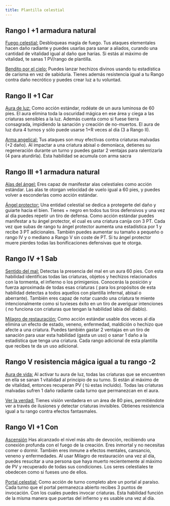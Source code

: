 ```yaml
---
title: Plantilla celestial
---
```


## Rango I +1 armadura natural

<u>Fuego celestial:</u> Desbloqueas magia de fuego. Tus ataques elementales hacen daño radiante y puedes usarlas para sanar a aliados, curando una cantidad de vitalidad igual al daño que harías. Si estás al máximo de vitalidad, te sanas 1 PV/rango de plantilla.

<u>Bendito por el cielo:</u> Puedes lanzar hechizos divinos usando tu estadística de carisma en vez de sabiduría. Tienes además resistencia igual a tu Rango contra daño necrótico y puedes crear luz a tu voluntad.

## Rango II +1 Car

<u>Aura de luz:</u> Como acción estándar, rodéate de un aura luminosa de 60 pies. El aura elimina toda la oscuridad mágica en ese área y ciega a las criaturas sensibles a la luz. Además cuenta como si fuese tierra consagrada, impidiendo la sanación  y creación de no-muertos. El aura de luz dura 4 turnos y sólo puede usarse 1+R veces al día (3 a Rango II).

<u>Arma angelical:</u> Tus ataques son muy efectivas contra criaturas malvadas (+2 daño). Al impactar a una criatura abisal o demoníaca, detienes su regeneración durante un turno y puedes gastar 2 ventajas para ralentizarla (4 para aturdirla). Esta habilidad se acumula con arma sacra

## Rango III +1 armadura natural

<u>Alas del ángel:</u> Eres capaz de manifestar alas celestiales como acción estándar. Las alas te otorgan velocidad de vuelo igual a 60 pies, y puedes volver a esconderlas como acción estándar.

<u>Ángel protector:</u> Una entidad celestial se dedica a protegerte del daño y guiarte hacia el bien. Tienes + negro en todos tus tiros defensivos y una vez al día puedes repetir un tiro de defensa. Como acción estándar puedes manifestar a tu ángel protector, el cual es una criatura canija con 3 PT. Cada vez que subas de rango tu ángel protector aumenta una estadística por 1 y recibe 3 PT adicionales. También puedes aumentar su tamaño a pequeño o rango IV y o mediano a Rango V sin coste de PT. Si tu ángel protector muere pierdes todas las bonificaciones defensivas que te otorga.

## Rango IV +1 Sab

<u>Sentido del mal:</u> Detectas la presencia del mal en un aura 60 pies. Con esta habilidad identificas todas las criaturas, objetos y hechizos relacionados con la tormenta, el infierno o los primigenios. Conocerás la posición y fuerza aproximada de todas esas criaturas ( para los propósitos de esta habilidad detectas a todos aquellos con plantilla infernal, abisal o aberrante). También eres capaz de notar cuando una criatura te miente intencionalmente como si tuvieses éxito en un tiro de averiguar intenciones ( no funciona con criaturas que tengan la habilidad labia del diablo).

<u>Milagro de restauración:</u>  Como acción estándar usable dos veces al día elimina un efecto de estado, veneno, enfermedad, maldición o hechizo que afecte a una criatura. Puedes también gastar 2 ventajas en un tiro de sanación para usar esta habilidad (gasta un uso) o sanar 1 daño a la estadística que tenga una criatura. Cada rango adicional de esta plantilla que recibes te da un uso adicional.

## Rango V  resistencia mágica igual a tu rango -2

<u>Aura de vida:</u> Al activar tu aura de luz, todas las criaturas que se encuentren en ella se sanan 1 vitalidad al principio de su turno. Si están al máximo de de vitalidad, entonces recuperan PV ( tú estas incluido). Todas las criaturas malvadas sufren 1 daño radiante cada turno que permanezcan en el aura.

<u>Ver la verdad:</u> Tienes visión verdadera en un área de 80 pies, permitiéndote ver a través  de ilusiones y detectar criaturas invisibles. Obtienes resistencia igual a tu rango contra efectos fantasmales.

## Rango VI +1 Con

<u>Ascensión</u> Has alcanzado el nivel más alto de devoción, recibiendo una conexión profunda con el fuego de la creación. Eres inmortal y no necesitas comer o dormir. También eres inmune a efectos mentales, cansancio, veneno y enfermedades. Al usar Milagro de restauración una vez al día, puedes resucitar a una persona que haya muerto recientemente al máximo de PV  y recuperado de todas sus condiciones. Los seres celestiales te obedecen como si fueses uno de ellos.

<u>Portal celestial:</u> Como acción de turno completo abre un portal al paraíso. Cada turno que el portal permanezca abierto recibes 3 puntos de invocación. Con los cuales puedes invocar criaturas. Esta habilidad función de la misma manera que puertas del infierno y es usable una vez al día.